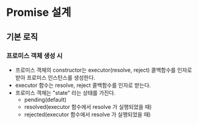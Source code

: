 # Promise 설계

## 기본 로직

### 프로미스 객체 생성 시

- 프로미스 객체의 constructor는 executor(resolve, reject) 콜백함수를 인자로 받아 프로미스 인스턴스를 생성한다.
- executor 함수는 resolve, reject 콜백함수를 인자로 받는다.
- 프로미스 객체는 "state" 라는 상태를 가진다.
  - pending(default)
  - resolved(executor 함수에서 resolve 가 실행되었을 때)
  - rejected(executor 함수에서 resolve 가 실행되었을 때)
